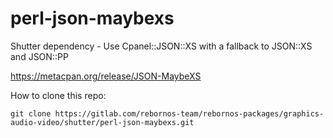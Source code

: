 # perl-json-maybexs

Shutter dependency - Use Cpanel::JSON::XS with a fallback to JSON::XS and JSON::PP

https://metacpan.org/release/JSON-MaybeXS

How to clone this repo:

```
git clone https://gitlab.com/rebornos-team/rebornos-packages/graphics-audio-video/shutter/perl-json-maybexs.git
```

